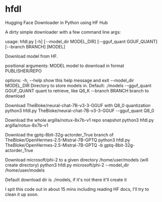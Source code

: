 # hfdl
Hugging Face Downloader in Python using HF Hub

A dirty simple downloader with a few command line args:

usage: hfdl.py [-h] [--model_dir MODEL_DIR] [--gguf_quant GGUF_QUANT] [--branch BRANCH] [MODEL]

Download model from HF.

positional arguments:
  MODEL                 model to download in format PUBLISHER/REPO

options:
  -h, --help            show this help message and exit
  --model_dir MODEL_DIR
                        Directory to store models in. Default: ./models
  --gguf_quant GGUF_QUANT
                        quant to retrieve, like Q6_K
  --branch BRANCH       branch to download

Download TheBloke/neural-chat-7B-v3-3-GGUF with Q8_0 quantization
python3 hfdl.py TheBloke/neural-chat-7B-v3-3-GGUF --gguf_quant Q8_0

Download the whole argilla/notux-8x7b-v1 repo snapshot
python3 hfdl.py argilla/notux-8x7b-v1

Download the gptq-8bit-32g-actorder_True branch of TheBloke/OpenHermes-2.5-Mistral-7B-GPTQ
python3 hfdl.py TheBloke/OpenHermes-2.5-Mistral-7B-GPTQ -b gptq-8bit-32g-actorder_True

Download microsoft/phi-2 to a given directory /home/user/models (will create directory)
python3 hfdl.py microsoft/phi-2 --model_dir /home/user/models

Default download dir is ./models, if it's not there it'll create it

I spit this code out in about 15 mins including reading HF docs, I'll try to clean it up soon. 
